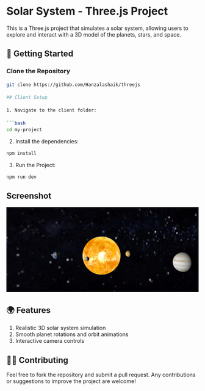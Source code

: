 # Solar System - Three.js Project

This is a Three.js project that simulates a solar system, allowing users to explore and interact with a 3D model of the planets, stars, and space.

## 🚀 Getting Started

### Clone the Repository

````bash
git clone https://github.com/Hanzalashaik/threejs

## Client Setup

1. Navigate to the client folder:

```bash
cd my-project
````

2. Install the dependencies:

```bash
npm install
```

3. Run the Project:

```bash
npm run dev
```

## Screenshot

![Image](https://github.com/Hanzalashaik/threejs/blob/main/assets/solarsystem.png "Image")

## 🌍 Features

1. Realistic 3D solar system simulation
2. Smooth planet rotations and orbit animations
3. Interactive camera controls

## 🧑‍💻 Contributing

Feel free to fork the repository and submit a pull request. Any contributions or suggestions to improve the project are welcome!
